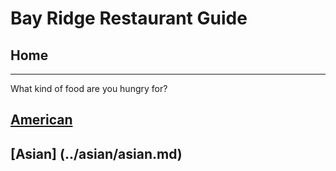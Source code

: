 # Bay Ridge Restaurant Guide
## Home
---
What kind of food are you hungry for?
## [American](american/american.md)
## [Asian] (../asian/asian.md)

